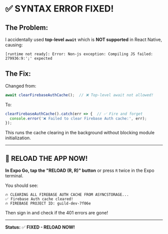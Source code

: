 # ✅ **SYNTAX ERROR FIXED!**

## The Problem:
I accidentally used **top-level `await`** which is **NOT supported** in React Native, causing:
```
[runtime not ready]: Error: Non-js exception: Compiling JS failed: 279936:9:';' expected
```

## The Fix:
Changed from:
```typescript
await clearFirebaseAuthCache();  // ❌ Top-level await not allowed!
```

To:
```typescript
clearFirebaseAuthCache().catch(err => {  // ✅ Fire and forget
  console.error('❌ Failed to clear Firebase Auth cache:', err);
});
```

This runs the cache clearing in the background without blocking module initialization.

---

## 🚀 **RELOAD THE APP NOW!**

**In Expo Go, tap the "RELOAD (R, R)" button** or press `R` twice in the Expo terminal.

You should see:
```
🔥 CLEARING ALL FIREBASE AUTH CACHE FROM ASYNCSTORAGE...
✅ Firebase Auth cache cleared!
🔥 FIREBASE PROJECT ID: guild-dev-7f06e
```

Then sign in and check if the 401 errors are gone!

---

**Status:** ✅ **FIXED - RELOAD NOW!**



